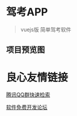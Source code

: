 # 驾考APP

> vuejs版 简单驾考软件

## 项目预览图

   
   
   
   
   
   

 # 良心友情链接

[腾讯QQ群快速检索](http://u.720life.cn/s/8cf73f7c)

[软件免费开发论坛](http://u.720life.cn/s/bbb01dc0)